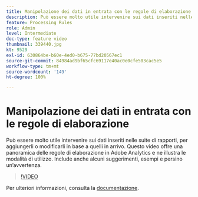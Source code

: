 ```yaml
---
title: Manipolazione dei dati in entrata con le regole di elaborazione
description: Può essere molto utile intervenire sui dati inseriti nelle suite di rapporti, per aggiungerli o modificarli in base a quelli in arrivo. Questo video offre una panoramica delle regole di elaborazione in Adobe Analytics e ne illustra le modalità di utilizzo. Include anche alcuni suggerimenti, esempi e persino un’avvertenza.
feature: Processing Rules
role: Admin
level: Intermediate
doc-type: feature video
thumbnail: 339440.jpg
kt: 9529
exl-id: 630864be-b60e-4ed0-b675-77bd20567ec1
source-git-commit: 84984ad9bf65cfc69117e40ac0e0cfe503cac5e5
workflow-type: tm+mt
source-wordcount: '149'
ht-degree: 100%

---
```


# Manipolazione dei dati in entrata con le regole di elaborazione

Può essere molto utile intervenire sui dati inseriti nelle suite di rapporti, per aggiungerli o modificarli in base a quelli in arrivo. Questo video offre una panoramica delle regole di elaborazione in Adobe Analytics e ne illustra le modalità di utilizzo. Include anche alcuni suggerimenti, esempi e persino un’avvertenza.

>[!VIDEO](https://video.tv.adobe.com/v/339440/?quality=12&learn=on)

Per ulteriori informazioni, consulta la [documentazione](https://experienceleague.adobe.com/docs/analytics/admin/admin-tools/processing-rules/processing-rules.html?lang=it).
